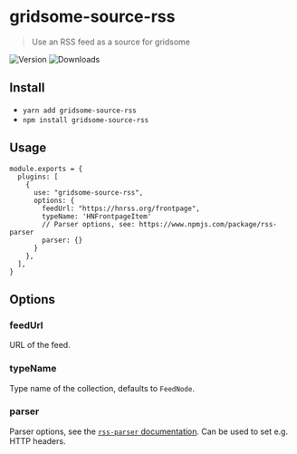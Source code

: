 # gridsome-source-rss

> Use an RSS feed as a source for gridsome

![Version](https://img.shields.io/npm/v/gridsome-source-rss)
![Downloads](https://img.shields.io/npm/dm/gridsome-source-rss)

## Install

- `yarn add gridsome-source-rss`
- `npm install gridsome-source-rss`

## Usage

```
module.exports = {
  plugins: [
    {
      use: "gridsome-source-rss",
      options: {
        feedUrl: "https://hnrss.org/frontpage",
        typeName: 'HNFrontpageItem'
        // Parser options, see: https://www.npmjs.com/package/rss-parser
        parser: {}
      }
    },
  ],
}
```

## Options

### feedUrl

URL of the feed.

### typeName

Type name of the collection, defaults to `FeedNode`.

### parser

Parser options, see the [`rss-parser` documentation](https://www.npmjs.com/package/rss-parser). Can be used to set e.g. HTTP headers.
